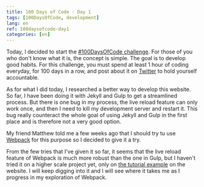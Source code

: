 ```yaml
---
title: 100 Days of Code - Day 1
tags: [100DaysOfCode, development]
lang: en
ref: 100daysofcode-day1
categories: [en]
---
```

Today, I decided to start the [#100DaysOfCode challenge][1]. For those of you who don't know what it is, the concept is simple. The goal is to develop good habits. For this challenge, you must spend at least 1 hour of coding everyday, for 100 days in a row, and post about it on [Twitter][2] to hold yourself accountable.

[1]: https://www.100daysofcode.com/ "100 Days Of Code Challenge official website"
[2]: https://twitter.com/hashtag/100DaysOfCode?src=hashtag_click "Hashtag #100DaysOfCode sur Twitter"

As for what I did today, I researched a better way to develop this website. So far, I have been doing it with Jekyll and Gulp to get a streamlined process. But there is one bug in my process, the live reload feature can only work once, and then I need to kill my development server and restart it. This bug really counteract the whole goal of using Jekyll and Gulp in the first place and is therefore not a very good option.

My friend Matthew told me a few weeks ago that I should try tu use [Webpack][3] for this purpose so I decided to give it a try. 

[3]: https://webpack.js.org/ "Webpack official website"

From the few tries that I've given it so far, it seems that the live reload feature of Webpack is much more robust than the one in Gulp, but I haven't tried it on a higher scale project yet, only on [the tutorial example][4] on the website. I will keep digging into it and I will see where it takes me as I progress in my exploration of Webpack.

[4]: https://webpack.js.org/guides/getting-started/ "Tutorial to get started with Webpack"